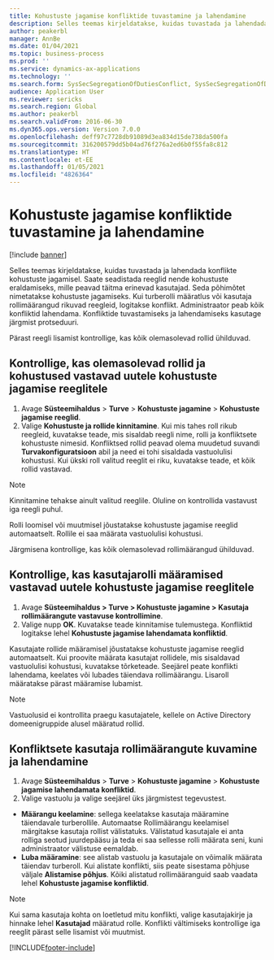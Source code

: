 ```yaml
---
title: Kohustuste jagamise konfliktide tuvastamine ja lahendamine
description: Selles teemas kirjeldatakse, kuidas tuvastada ja lahendada konflikte kohustuste jagamisel.
author: peakerbl
manager: AnnBe
ms.date: 01/04/2021
ms.topic: business-process
ms.prod: ''
ms.service: dynamics-ax-applications
ms.technology: ''
ms.search.form: SysSecSegregationOfDutiesConflict, SysSecSegregationOfDutiesRule
audience: Application User
ms.reviewer: sericks
ms.search.region: Global
ms.author: peakerbl
ms.search.validFrom: 2016-06-30
ms.dyn365.ops.version: Version 7.0.0
ms.openlocfilehash: deff97c7728db91089d3ea834d15de738da500fa
ms.sourcegitcommit: 316200579dd5b04ad76f276a2ed6b0f55fa8c812
ms.translationtype: HT
ms.contentlocale: et-EE
ms.lasthandoff: 01/05/2021
ms.locfileid: "4826364"
---
```

# <a name="identify-and-resolve-conflicts-in-segregation-of-duties"></a>Kohustuste jagamise konfliktide tuvastamine ja lahendamine

[!include [banner](../../includes/banner.md)]

Selles teemas kirjeldatakse, kuidas tuvastada ja lahendada konflikte kohustuste jagamisel. Saate seadistada reeglid nende kohustuste eraldamiseks, mille peavad täitma erinevad kasutajad. Seda põhimõtet nimetatakse kohustuste jagamiseks. Kui turberolli määratlus või kasutaja rollimäärangud rikuvad reegleid, logitakse konflikt. Administraator peab kõik konfliktid lahendama. Konfliktide tuvastamiseks ja lahendamiseks kasutage järgmist protseduuri.

Pärast reegli lisamist kontrollige, kas kõik olemasolevad rollid ühilduvad. 

## <a name="verify-that-existing-roles-and-duties-comply-with-new-rules-for-segregation-of-duties"></a>Kontrollige, kas olemasolevad rollid ja kohustused vastavad uutele kohustuste jagamise reeglitele
1. Avage **Süsteemihaldus** > **Turve** > **Kohustuste jagamine** > **Kohustuste jagamise reeglid**.
3. Valige **Kohustuste ja rollide kinnitamine**. Kui mis tahes roll rikub reegleid, kuvatakse teade, mis sisaldab reegli nime, rolli ja konfliktsete kohustuste nimesid. Konfliktsed rollid peavad olema muudetud suvandi **Turvakonfiguratsioon** abil ja need ei tohi sisaldada vastuolulisi kohustusi. Kui ükski roll valitud reeglit ei riku, kuvatakse teade, et kõik rollid vastavad.   

> [!NOTE]
> Kinnitamine tehakse ainult valitud reeglile. Oluline on kontrollida vastavust iga reegli puhul.   

Rolli loomisel või muutmisel jõustatakse kohustuste jagamise reeglid automaatselt. Rollile ei saa määrata vastuolulisi kohustusi.

Järgmisena kontrollige, kas kõik olemasolevad rollimäärangud ühilduvad.

## <a name="verify-that-user-role-assignments-comply-with-new-rules-for-segregation-of-duties"></a>Kontrollige, kas kasutajarolli määramised vastavad uutele kohustuste jagamise reeglitele
1. Avage **Süsteemihaldus > Turve > Kohustuste jagamine > Kasutaja rollimäärangute vastavuse kontrollimine**.
2. Valige nupp **OK**. Kuvatakse teade kinnitamise tulemustega. Konfliktid logitakse lehel **Kohustuste jagamise lahendamata konfliktid**.   

Kasutajate rollide määramisel jõustatakse kohustuste jagamise reeglid automaatselt. Kui proovite määrata kasutajat rollidele, mis sisaldavad vastuolulisi kohustusi, kuvatakse tõrketeade. Seejärel peate konflikti lahendama, keelates või lubades täiendava rollimäärangu. Lisaroll määratakse pärast määramise lubamist. 

> [!NOTE]
> Vastuolusid ei kontrollita praegu kasutajatele, kellele on Active Directory domeenigruppide alusel määratud rollid.

## <a name="view-and-resolve-conflicting-user-role-assignments"></a>Konfliktsete kasutaja rollimäärangute kuvamine ja lahendamine
1. Avage **Süsteemihaldus** > **Turve** > **Kohustuste jagamine** > **Kohustuste jagamise lahendamata konfliktid**. 
2. Valige vastuolu ja valige seejärel üks järgmistest tegevustest. 

  - **Määrangu keelamine**: sellega keelatakse kasutaja määramine täiendavale turberollile. Automaatse Rollimäärangu keelamisel märgitakse kasutaja rollist välistatuks. Välistatud kasutajale ei anta rolliga seotud juurdepääsu ja teda ei saa sellesse rolli määrata seni, kuni administraator välistuse eemaldab. 
-  **Luba määramine**: see alistab vastuolu ja kasutajale on võimalik määrata täiendav turberoll. Kui alistate konflikti, siis peate sisestama põhjuse väljale **Alistamise põhjus**. Kõiki alistatud rollimääranguid saab vaadata lehel **Kohustuste jagamise konfliktid**.  

> [!NOTE]
> Kui sama kasutaja kohta on loetletud mitu konflikti, valige kasutajakirje ja hinnake lehel **Kasutajad** määratud rolle. Konflikti vältimiseks kontrollige iga reeglit pärast selle lisamist või muutmist.


[!INCLUDE[footer-include](../../../../includes/footer-banner.md)]